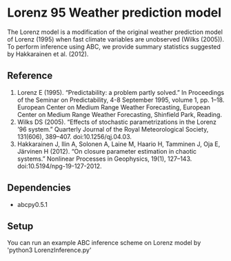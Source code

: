 # Lorenz 95 Weather prediction model
The Lorenz model is a modification of the original weather prediction model of Lorenz (1995)
when fast climate variables are unobserved (Wilks (2005)). To perform inference using ABC, we provide
summary statistics suggested by Hakkarainen et al. (2012).

## Reference
1. Lorenz E (1995). “Predictability: a problem partly solved.” In Proceedings of the Seminar on
Predictability, 4-8 September 1995, volume 1, pp. 1–18. European Center on Medium Range
Weather Forecasting, European Center on Medium Range Weather Forecasting, Shinfield
Park, Reading.
2. Wilks DS (2005). “Effects of stochastic parametrizations in the Lorenz ’96 system.” Quarterly
Journal of the Royal Meteorological Society, 131(606), 389–407. doi:10.1256/qj.04.03.
3. Hakkarainen J, Ilin A, Solonen A, Laine M, Haario H, Tamminen J, Oja E, Järvinen H (2012).
“On closure parameter estimation in chaotic systems.” Nonlinear Processes in Geophysics,
19(1), 127–143. doi:10.5194/npg-19-127-2012.

## Dependencies 
- abcpy0.5.1

## Setup
You can run an example ABC inference scheme on Lorenz model by 'python3 LorenzInference.py'


